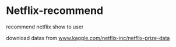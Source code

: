 # Netflix-recommend
recommend netflix show to user

download datas from www.kaggle.com/netflix-inc/netflix-prize-data

